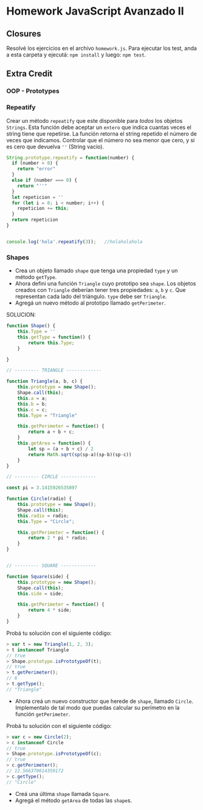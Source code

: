 # Homework JavaScript Avanzado II

## Closures

Resolvé los ejercicios en el archivo `homework.js`.
Para ejecutar los test, anda a esta carpeta y ejecutá:
`npm install` y luego:
`npm test`.

## Extra Credit

### OOP - Prototypes

### Repeatify

Crear un método `repeatify` que este disponible para _todos_ los objetos `Strings`. Esta función debe aceptar un `entero` que indica cuantas veces el string tiene que repetirse. La función retorna el string repetido el número de veces que indicamos. Controlar que el número no sea menor que cero, y si es cero que devuelva `''` (String vacío).

```javascript
String.prototype.repeatify = function(number) {
  if (number < 0) {
    return "error"
  }
  else if (number === 0) {
    return "''"
  }
  let repeticion = ''
  for (let i = 0; i < number; i++) {
    repeticion += this;
  }
  return repeticion
}


console.log('hola'.repeatify(3));   //holaholahola


```

### Shapes

* Crea un objeto llamado `shape` que tenga una propiedad `type` y un método `getType`.
* Ahora defini una función `Triangle` cuyo prototipo sea `shape`. Los objetos creados con `Triangle` deberían tener tres propiedades: `a`, `b` y `c`. Que representan cada lado del triángulo. `type` debe ser `Triangle`.
* Agregá un nuevo método al prototipo llamado `getPerimeter`.

SOLUCION:
```javascript
function Shape() {
	this.Type = ''	
	this.getType = function() {
		return this.Type;
	}

}

// --------- TRIANGLE -------------

function Triangle(a, b, c) {
	this.prototype = new Shape();
	Shape.call(this);
	this.a = a;
	this.b = b;
	this.c = c;
 	this.Type = "Triangle"

	this.getPerimeter = function() {
		return a + b + c;
	}
	this.getArea = function() {
		let sp = (a + b + c) / 2
		return Math.sqrt(sp(sp-a)(sp-b)(sp-c))
	}
}

// --------- CIRCLE -------------

const pi = 3.1415926535897

function Circle(radio) {
	this.prototype = new Shape();
	Shape.call(this);
	this.radio = radio;
	this.Type = "Circle";

	this.getPerimeter = function() {
		return 2 * pi * radio;
	}
}


// --------- SQUARE -------------

function Square(side) {
	this.prototype = new Shape();
	Shape.call(this);
	this.side = side;

	this.getPerimeter = function() {
		return 4 * side;
	}
}
```
Probá tu solución con el siguiente código:

```javascript
> var t = new Triangle(1, 2, 3);
> t instanceof Triangle
// true
> Shape.prototype.isPrototypeOf(t);
// true
> t.getPerimeter();
// 6
> t.getType();
// "Triangle"
```

* Ahora creá un nuevo constructor que herede de `shape`, llamado `Circle`. Implementalo de tal modo que puedas calcular su perímetro en la función `getPerimeter`.

Probá tu solución con el siguiente código:

```javascript
> var c = new Circle(2);
> c instanceof Circle
// true
> Shape.prototype.isPrototypeOf(c);
// true
> c.getPerimeter();
// 12.566370614359172
> c.getType();
// "Circle"
```

* Creá una última `shape` llamada `Square`.
* Agregá el método `getArea` de todas las `shape`s.
